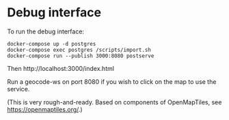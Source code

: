 # Debug interface

To run the debug interface:

```
docker-compose up -d postgres
docker-compose exec postgres /scripts/import.sh
docker-compose run --publish 3000:8080 postserve
```

Then http://localhost:3000/index.html

Run a geocode-ws on port 8080 if you wish to click on the map to use the service.

(This is very rough-and-ready.  Based on components of OpenMapTiles, see https://openmaptiles.org/.)
